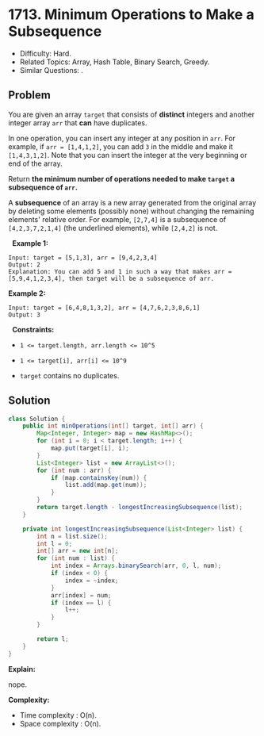 # 1713. Minimum Operations to Make a Subsequence

- Difficulty: Hard.
- Related Topics: Array, Hash Table, Binary Search, Greedy.
- Similar Questions: .

## Problem

You are given an array ```target``` that consists of **distinct** integers and another integer array ```arr``` that **can** have duplicates.

In one operation, you can insert any integer at any position in ```arr```. For example, if ```arr = [1,4,1,2]```, you can add ```3``` in the middle and make it ```[1,4,3,1,2]```. Note that you can insert the integer at the very beginning or end of the array.

Return **the **minimum** number of operations needed to make **```target```** a **subsequence** of **```arr```**.**

A **subsequence** of an array is a new array generated from the original array by deleting some elements (possibly none) without changing the remaining elements' relative order. For example, ```[2,7,4]``` is a subsequence of ```[4,2,3,7,2,1,4]``` (the underlined elements), while ```[2,4,2]``` is not.

 
**Example 1:**

```
Input: target = [5,1,3], arr = [9,4,2,3,4]
Output: 2
Explanation: You can add 5 and 1 in such a way that makes arr = [5,9,4,1,2,3,4], then target will be a subsequence of arr.
```

**Example 2:**

```
Input: target = [6,4,8,1,3,2], arr = [4,7,6,2,3,8,6,1]
Output: 3
```

 
**Constraints:**


	
- ```1 <= target.length, arr.length <= 10^5```
	
- ```1 <= target[i], arr[i] <= 10^9```
	
- ```target``` contains no duplicates.



## Solution

```java
class Solution {
    public int minOperations(int[] target, int[] arr) {
        Map<Integer, Integer> map = new HashMap<>();
        for (int i = 0; i < target.length; i++) {
            map.put(target[i], i);
        }
        List<Integer> list = new ArrayList<>();
        for (int num : arr) {
            if (map.containsKey(num)) {
                list.add(map.get(num));
            }
        }
        return target.length - longestIncreasingSubsequence(list);
    }

    private int longestIncreasingSubsequence(List<Integer> list) {
        int n = list.size();
        int l = 0;
        int[] arr = new int[n];
        for (int num : list) {
            int index = Arrays.binarySearch(arr, 0, l, num);
            if (index < 0) {
                index = ~index;
            }
            arr[index] = num;
            if (index == l) {
                l++;
            }
        }

        return l;
    }
}
```

**Explain:**

nope.

**Complexity:**

* Time complexity : O(n).
* Space complexity : O(n).
